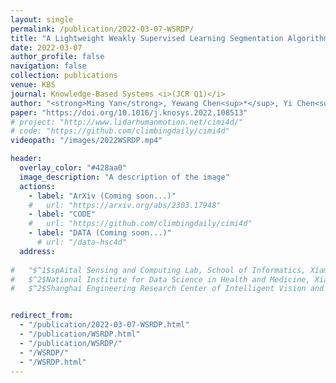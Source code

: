 ```yaml
---
layout: single
permalink: /publication/2022-03-07-WSRDP/
title: "A Lightweight Weakly Supervised Learning Segmentation Algorithm for Imbalanced Image Based on Rotation Density Peaks"
date: 2022-03-07
author_profile: false
navigation: false
collection: publications
venue: KBS
journal: Knowledge-Based Systems <i>(JCR Q1)</i>
author: "<strong>Ming Yan</strong>, Yewang Chen<sup>*</sup>, Yi Chen<sup>**</sup>, Guoyao Zeng, Xiaoliang Hu, Jixiang Du"
paper: "https://doi.org/10.1016/j.knosys.2022.108513"
# project: "http://www.lidarhumanmotion.net/cimi4d/"
# code: "https://github.com/climbingdaily/cimi4d"
videopath: "/images/2022WSRDP.mp4"

header:
  overlay_color: "#428aa0"
  image_description: "A description of the image"
  actions:
    - label: "ArXiv (Coming soon...)"
    #   url: "https://arxiv.org/abs/2303.17948"
    - label: "CODE"
    #   url: "https://github.com/climbingdaily/cimi4d"
    - label: "DATA (Coming soon...)"
      # url: "/data-hsc4d"
  address: 
  
#   "$^1$spAital Sensing and Computing Lab, School of Informatics, Xiamen Universtiy, China<br>
#   $^2$National Institute for Data Science in Health and Medicine, Xiamen Universtiy, China<br>
#   $^2$Shanghai Engineering Research Center of Intelligent Vision and Imaging, ShanghaiTech Universtiy, China"


redirect_from: 
  - "/publication/2022-03-07-WSRDP.html"
  - "/publication/WSRDP.html"
  - "/publication/WSRDP/"
  - "/WSRDP/"
  - "/WSRDP.html"
---
```

<head>
  <!-- <meta http-equiv="Refresh" content="0; URL=http://www.lidarhumanmotion.net/cimi4d/" /> -->
</head>